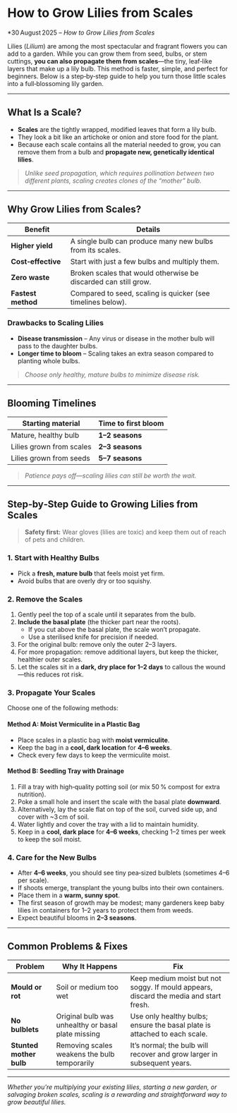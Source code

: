 # How to Grow Lilies from Scales

*30 August 2025 – *How to Grow Lilies from Scales*

Lilies (*Lilium*) are among the most spectacular and fragrant flowers you can add to a garden. While you can grow them from seed, bulbs, or stem cuttings, **you can also propagate them from scales**—the tiny, leaf‑like layers that make up a lily bulb. This method is faster, simple, and perfect for beginners. Below is a step‑by‑step guide to help you turn those little scales into a full‑blossoming lily garden.

---

## What Is a Scale?

- **Scales** are the tightly wrapped, modified leaves that form a lily bulb.  
- They look a bit like an artichoke or onion and store food for the plant.  
- Because each scale contains all the material needed to grow, you can remove them from a bulb and **propagate new, genetically identical lilies**.

> *Unlike seed propagation, which requires pollination between two different plants, scaling creates clones of the “mother” bulb.*

---

## Why Grow Lilies from Scales?

| Benefit | Details |
|---------|---------|
| **Higher yield** | A single bulb can produce many new bulbs from its scales. |
| **Cost‑effective** | Start with just a few bulbs and multiply them. |
| **Zero waste** | Broken scales that would otherwise be discarded can still grow. |
| **Fastest method** | Compared to seed, scaling is quicker (see timelines below). |

### Drawbacks to Scaling Lilies

- **Disease transmission** – Any virus or disease in the mother bulb will pass to the daughter bulbs.  
- **Longer time to bloom** – Scaling takes an extra season compared to planting whole bulbs.

> *Choose only healthy, mature bulbs to minimize disease risk.*

---

## Blooming Timelines

| Starting material | Time to first bloom |
|--------------------|---------------------|
| Mature, healthy bulb | **1–2 seasons** |
| Lilies grown from scales | **2–3 seasons** |
| Lilies grown from seeds | **5–7 seasons** |

> *Patience pays off—scaling lilies can still be worth the wait.*

---

## Step‑by‑Step Guide to Growing Lilies from Scales

> **Safety first:** Wear gloves (lilies are toxic) and keep them out of reach of pets and children.

### 1. Start with Healthy Bulbs

- Pick a **fresh, mature bulb** that feels moist yet firm.  
- Avoid bulbs that are overly dry or too squishy.

### 2. Remove the Scales

1. Gently peel the top of a scale until it separates from the bulb.  
2. **Include the basal plate** (the thicker part near the roots).  
   - If you cut above the basal plate, the scale won’t propagate.  
   - Use a sterilised knife for precision if needed.  
3. For the original bulb: remove only the outer 2–3 layers.  
4. For more propagation: remove additional layers, but keep the thicker, healthier outer scales.  
5. Let the scales sit in a **dark, dry place for 1–2 days** to callous the wound—this reduces rot risk.

### 3. Propagate Your Scales

Choose one of the following methods:

#### Method A: Moist Vermiculite in a Plastic Bag
- Place scales in a plastic bag with **moist vermiculite**.  
- Keep the bag in a **cool, dark location** for **4–6 weeks**.  
- Check every few days to keep the vermiculite moist.

#### Method B: Seedling Tray with Drainage
1. Fill a tray with high‑quality potting soil (or mix 50 % compost for extra nutrition).  
2. Poke a small hole and insert the scale with the basal plate **downward**.  
3. Alternatively, lay the scale flat on top of the soil, curved side up, and cover with ~3 cm of soil.  
4. Water lightly and cover the tray with a lid to maintain humidity.  
5. Keep in a **cool, dark place** for **4–6 weeks**, checking 1–2 times per week to keep the soil moist.

### 4. Care for the New Bulbs

- After **4–6 weeks**, you should see tiny pea‑sized bulblets (sometimes 4–6 per scale).  
- If shoots emerge, transplant the young bulbs into their own containers.  
- Place them in a **warm, sunny spot**.  
- The first season of growth may be modest; many gardeners keep baby lilies in containers for 1–2 years to protect them from weeds.  
- Expect beautiful blooms in **2–3 seasons**.

---

## Common Problems & Fixes

| Problem | Why It Happens | Fix |
|---------|----------------|-----|
| **Mould or rot** | Soil or medium too wet | Keep medium moist but not soggy. If mould appears, discard the media and start fresh. |
| **No bulblets** | Original bulb was unhealthy or basal plate missing | Use only healthy bulbs; ensure the basal plate is attached to each scale. |
| **Stunted mother bulb** | Removing scales weakens the bulb temporarily | It’s normal; the bulb will recover and grow larger in subsequent years. |

---

*Whether you’re multiplying your existing lilies, starting a new garden, or salvaging broken scales, scaling is a rewarding and straightforward way to grow beautiful lilies.*
